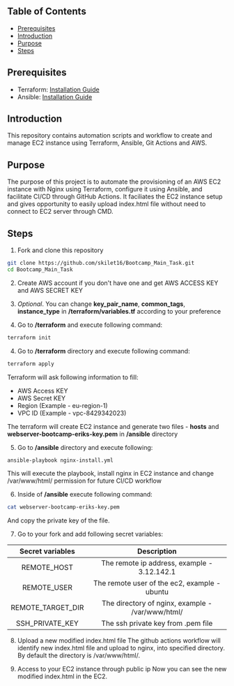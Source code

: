 ## Table of Contents

- [Prerequisites](#Prerequisites)
- [Introduction](#Introduction)
- [Purpose](#Purpose)
- [Steps](#Steps)

## Prerequisites

- Terraform: [Installation Guide](https://developer.hashicorp.com/terraform/tutorials/aws-get-started/install-cli)
- Ansible: [Installation Guide](https://docs.ansible.com/ansible/latest/installation_guide/intro_installation.html)

## Introduction
This repository contains automation scripts and workflow to create and manage EC2 instance using Terraform, Ansible, Git Actions and AWS.

## Purpose
The purpose of this project is to automate the provisioning of an AWS EC2 instance with Nginx using Terraform, configure it using Ansible, and facilitate CI/CD through GitHub Actions. It faciliates the EC2 instance setup and gives opportunity to easily upload index.html file without need to connect to EC2 server through CMD.

## Steps
1. Fork and clone this repository
```sh
git clone https://github.com/skilet16/Bootcamp_Main_Task.git
cd Bootcamp_Main_Task
```

2. Create AWS account if you don't have one and get AWS ACCESS KEY and AWS SECRET KEY

3. *Optional*. You can change **key_pair_name**, **common_tags**, **instance_type** in **/terraform/variables.tf** according to your preference

4. Go to **/terraform** and execute following command:
```sh
terraform init 
```

4. Go to **/terraform** directory and execute following command:
```sh
terraform apply
```
Terraform will ask following information to fill:
* AWS Access KEY
* AWS Secret KEY
* Region (Example - eu-region-1)
* VPC ID (Example - vpc-8429342023)

The terraform will create EC2 instance and generate two files - **hosts** and **webserver-bootcamp-eriks-key.pem** in **/ansible** directory

5. Go to **/ansible** directory and execute following:
```sh
ansible-playbook nginx-install.yml
```

This will execute the playbook, install nginx in EC2 instance and change /var/www/html/ permission for future CI/CD workflow

6. Inside of **/ansible** execute following command:
```sh
cat webserver-bootcamp-eriks-key.pem
```
And copy the private key of the file.

7. Go to your fork and add following secret variables:

| Secret variables | Description    | 
| :---:   | :---: | 
| REMOTE_HOST | The remote ip address, example - 3.12.142.1   | 
REMOTE_USER | The remote user of the ec2, example - ubuntu
REMOTE_TARGET_DIR | The directory of nginx, example - /var/www/html/
SSH_PRIVATE_KEY | The ssh private key from .pem file

8. Upload a new modified index.html file
The github actions workflow will identify new index.html file and upload to nginx, into specified directory. By default the directory is /var/www/html/.

9. Access to your EC2 instance through public ip
Now you can see the new modified index.html in the EC2.
